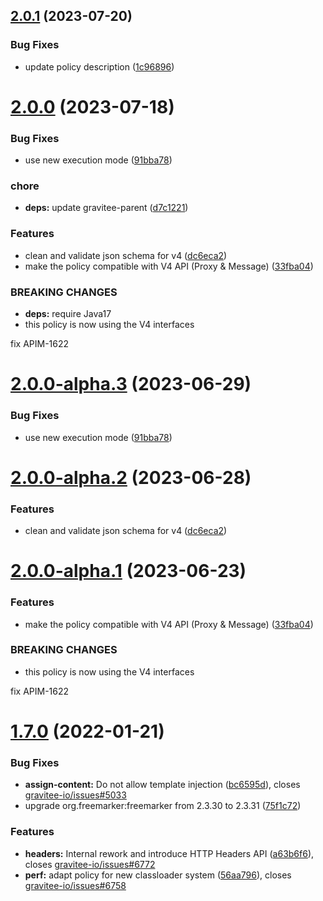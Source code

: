 ## [2.0.1](https://github.com/gravitee-io/gravitee-policy-assign-content/compare/2.0.0...2.0.1) (2023-07-20)


### Bug Fixes

* update policy description ([1c96896](https://github.com/gravitee-io/gravitee-policy-assign-content/commit/1c96896ee524086da1f79599ec31dbdf61ac4db3))

# [2.0.0](https://github.com/gravitee-io/gravitee-policy-assign-content/compare/1.7.0...2.0.0) (2023-07-18)


### Bug Fixes

* use new execution mode ([91bba78](https://github.com/gravitee-io/gravitee-policy-assign-content/commit/91bba785f4a53acea75c26a730291012eb56a8fc))


### chore

* **deps:** update gravitee-parent ([d7c1221](https://github.com/gravitee-io/gravitee-policy-assign-content/commit/d7c122120b4c9010a10c5e932bb776f4c8004604))


### Features

* clean and validate json schema for v4 ([dc6eca2](https://github.com/gravitee-io/gravitee-policy-assign-content/commit/dc6eca2fd86be00e9dc64bc1c4240a107006bfc5))
* make the policy compatible with V4 API (Proxy & Message) ([33fba04](https://github.com/gravitee-io/gravitee-policy-assign-content/commit/33fba042326d280a1e90865b0c2f46aa8353b0a1))


### BREAKING CHANGES

* **deps:** require Java17
* this policy is now using the V4 interfaces

fix APIM-1622

# [2.0.0-alpha.3](https://github.com/gravitee-io/gravitee-policy-assign-content/compare/2.0.0-alpha.2...2.0.0-alpha.3) (2023-06-29)


### Bug Fixes

* use new execution mode ([91bba78](https://github.com/gravitee-io/gravitee-policy-assign-content/commit/91bba785f4a53acea75c26a730291012eb56a8fc))

# [2.0.0-alpha.2](https://github.com/gravitee-io/gravitee-policy-assign-content/compare/2.0.0-alpha.1...2.0.0-alpha.2) (2023-06-28)


### Features

* clean and validate json schema for v4 ([dc6eca2](https://github.com/gravitee-io/gravitee-policy-assign-content/commit/dc6eca2fd86be00e9dc64bc1c4240a107006bfc5))

# [2.0.0-alpha.1](https://github.com/gravitee-io/gravitee-policy-assign-content/compare/1.7.0...2.0.0-alpha.1) (2023-06-23)


### Features

* make the policy compatible with V4 API (Proxy & Message) ([33fba04](https://github.com/gravitee-io/gravitee-policy-assign-content/commit/33fba042326d280a1e90865b0c2f46aa8353b0a1))


### BREAKING CHANGES

* this policy is now using the V4 interfaces

fix APIM-1622

# [1.7.0](https://github.com/gravitee-io/gravitee-policy-assign-content/compare/1.6.0...1.7.0) (2022-01-21)


### Bug Fixes

* **assign-content:** Do not allow template injection ([bc6595d](https://github.com/gravitee-io/gravitee-policy-assign-content/commit/bc6595d8d1249b1e68d26052167ed5adeaace309)), closes [gravitee-io/issues#5033](https://github.com/gravitee-io/issues/issues/5033)
* upgrade org.freemarker:freemarker from 2.3.30 to 2.3.31 ([75f1c72](https://github.com/gravitee-io/gravitee-policy-assign-content/commit/75f1c72a2c62848898d2938fe37d3efbca6e660d))


### Features

* **headers:** Internal rework and introduce HTTP Headers API ([a63b6f6](https://github.com/gravitee-io/gravitee-policy-assign-content/commit/a63b6f6e2d5466467c16389d9b190365fb5f7df0)), closes [gravitee-io/issues#6772](https://github.com/gravitee-io/issues/issues/6772)
* **perf:** adapt policy for new classloader system ([56aa796](https://github.com/gravitee-io/gravitee-policy-assign-content/commit/56aa796d1a47cf2601db5ecf4b709576a9ca5bab)), closes [gravitee-io/issues#6758](https://github.com/gravitee-io/issues/issues/6758)
